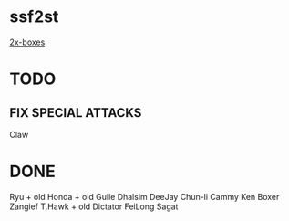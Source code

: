 # ssf2st

[2x-boxes](https://toufadev.github.io/ssf2st/index.html)

# TODO
## FIX SPECIAL ATTACKS
Claw

# DONE

Ryu + old
Honda + old
Guile
Dhalsim
DeeJay
Chun-li
Cammy
Ken
Boxer
Zangief
T.Hawk + old
Dictator
FeiLong
Sagat
